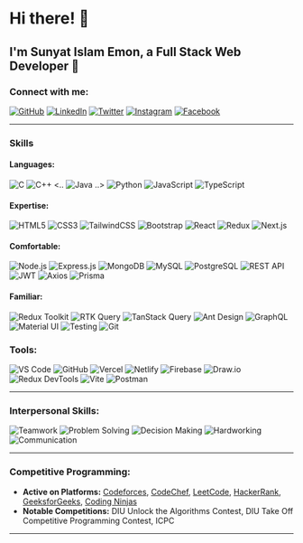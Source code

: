 # Hi there! 👋

## I'm Sunyat Islam Emon, a Full Stack Web Developer 🚀

### Connect with me:
[![GitHub](https://img.shields.io/badge/GitHub-%23181717.svg?style=for-the-badge&logo=github&logoColor=white)](#)
[![LinkedIn](https://img.shields.io/badge/LinkedIn-%230077B5.svg?style=for-the-badge&logo=linkedin&logoColor=white)](#)
[![Twitter](https://img.shields.io/badge/Twitter-%231DA1F2.svg?style=for-the-badge&logo=twitter&logoColor=white)](#)
[![Instagram](https://img.shields.io/badge/Instagram-%23E4405F.svg?style=for-the-badge&logo=instagram&logoColor=white)](#)
[![Facebook](https://img.shields.io/badge/Facebook-%231877F2.svg?style=for-the-badge&logo=facebook&logoColor=white)](#)

---

### Skills

#### Languages:
![C](https://img.shields.io/badge/C-%2300599C.svg?style=for-the-badge&logo=c&logoColor=white)
![C++](https://img.shields.io/badge/C++-%2300599C.svg?style=for-the-badge&logo=c%2B%2B&logoColor=white)
<.. ![Java](https://img.shields.io/badge/Java-%23ED8B00.svg?style=for-the-badge&logo=java&logoColor=white) ..>
![Python](https://img.shields.io/badge/Python-%233776AB.svg?style=for-the-badge&logo=python&logoColor=white)
![JavaScript](https://img.shields.io/badge/JavaScript-%23F7DF1E.svg?style=for-the-badge&logo=javascript&logoColor=black)
![TypeScript](https://img.shields.io/badge/TypeScript-%23007ACC.svg?style=for-the-badge&logo=typescript&logoColor=white)

#### Expertise:
![HTML5](https://img.shields.io/badge/HTML5-%23E34F26.svg?style=for-the-badge&logo=html5&logoColor=white)
![CSS3](https://img.shields.io/badge/CSS3-%231572B6.svg?style=for-the-badge&logo=css3&logoColor=white)
![TailwindCSS](https://img.shields.io/badge/TailwindCSS-%2338B2AC.svg?style=for-the-badge&logo=tailwind-css&logoColor=white)
![Bootstrap](https://img.shields.io/badge/Bootstrap-%23563D7C.svg?style=for-the-badge&logo=bootstrap&logoColor=white)
![React](https://img.shields.io/badge/React-%2361DAFB.svg?style=for-the-badge&logo=react&logoColor=black)
![Redux](https://img.shields.io/badge/Redux-%23764ABC.svg?style=for-the-badge&logo=redux&logoColor=white)
![Next.js](https://img.shields.io/badge/Next.js-%23000000.svg?style=for-the-badge&logo=next.js&logoColor=white)

#### Comfortable:
![Node.js](https://img.shields.io/badge/Node.js-%23339933.svg?style=for-the-badge&logo=node.js&logoColor=white)
![Express.js](https://img.shields.io/badge/Express.js-%23000000.svg?style=for-the-badge&logo=express&logoColor=white)
![MongoDB](https://img.shields.io/badge/MongoDB-%2347A248.svg?style=for-the-badge&logo=mongodb&logoColor=white)
![MySQL](https://img.shields.io/badge/MySQL-%234479A1.svg?style=for-the-badge&logo=mysql&logoColor=white)
![PostgreSQL](https://img.shields.io/badge/PostgreSQL-%23336791.svg?style=for-the-badge&logo=postgresql&logoColor=white)
![REST API](https://img.shields.io/badge/REST-APIs-%23000000.svg?style=for-the-badge&logo=rest&logoColor=white)
![JWT](https://img.shields.io/badge/JWT-%23000000.svg?style=for-the-badge&logo=JSON%20web%20tokens&logoColor=white)
![Axios](https://img.shields.io/badge/Axios-%235A29E4.svg?style=for-the-badge&logo=axios&logoColor=white)
![Prisma](https://img.shields.io/badge/Prisma-%232D3748.svg?style=for-the-badge&logo=prisma&logoColor=white)

#### Familiar:
![Redux Toolkit](https://img.shields.io/badge/Redux%20Toolkit-%23764ABC.svg?style=for-the-badge&logo=redux&logoColor=white)
![RTK Query](https://img.shields.io/badge/RTK%20Query-%23764ABC.svg?style=for-the-badge&logo=redux&logoColor=white)
![TanStack Query](https://img.shields.io/badge/TanStack%20Query-%23FF4154.svg?style=for-the-badge&logo=react-query&logoColor=white)
![Ant Design](https://img.shields.io/badge/Ant%20Design-%230170FE.svg?style=for-the-badge&logo=ant-design&logoColor=white)
![GraphQL](https://img.shields.io/badge/GraphQL-%23E10098.svg?style=for-the-badge&logo=graphql&logoColor=white)
![Material UI](https://img.shields.io/badge/Material%20UI-%230081CB.svg?style=for-the-badge&logo=mui&logoColor=white)
![Testing](https://img.shields.io/badge/Testing-%23E34F26.svg?style=for-the-badge&logo=testing&logoColor=white)
![Git](https://img.shields.io/badge/Git-%23F05032.svg?style=for-the-badge&logo=git&logoColor=white)


### Tools:
![VS Code](https://img.shields.io/badge/VS%20Code-%23007ACC.svg?style=for-the-badge&logo=visual-studio-code&logoColor=white)
![GitHub](https://img.shields.io/badge/GitHub-%23181717.svg?style=for-the-badge&logo=github&logoColor=white)
![Vercel](https://img.shields.io/badge/Vercel-%23000000.svg?style=for-the-badge&logo=vercel&logoColor=white)
![Netlify](https://img.shields.io/badge/Netlify-%2300C7B7.svg?style=for-the-badge&logo=netlify&logoColor=white)
![Firebase](https://img.shields.io/badge/Firebase-%23FFCA28.svg?style=for-the-badge&logo=firebase&logoColor=black)
![Draw.io](https://img.shields.io/badge/Draw.io-%230077B5.svg?style=for-the-badge&logo=diagrams.net&logoColor=white)
![Redux DevTools](https://img.shields.io/badge/Redux%20DevTools-%23764ABC.svg?style=for-the-badge&logo=redux&logoColor=white)
![Vite](https://img.shields.io/badge/Vite-%23646CFF.svg?style=for-the-badge&logo=vite&logoColor=white)
![Postman](https://img.shields.io/badge/Postman-%23FF6C37.svg?style=for-the-badge&logo=postman&logoColor=white)

---

### Interpersonal Skills:
![Teamwork](https://img.shields.io/badge/Teamwork-%234CAF50.svg?style=for-the-badge&logo=teamwork&logoColor=white)
![Problem Solving](https://img.shields.io/badge/Problem%20Solving-%23E53935.svg?style=for-the-badge&logo=lightbulb&logoColor=white)
![Decision Making](https://img.shields.io/badge/Decision%20Making-%230D47A1.svg?style=for-the-badge&logo=balance-scale&logoColor=white)
![Hardworking](https://img.shields.io/badge/Hardworking-%23FFB300.svg?style=for-the-badge&logo=energy&logoColor=black)
![Communication](https://img.shields.io/badge/Communication-%23AB47BC.svg?style=for-the-badge&logo=communication&logoColor=white)

---

### Competitive Programming:
- **Active on Platforms:** [Codeforces](#), [CodeChef](#), [LeetCode](#), [HackerRank](#), [GeeksforGeeks](#), [Coding Ninjas](#)
- **Notable Competitions:** DIU Unlock the Algorithms Contest, DIU Take Off Competitive Programming Contest, ICPC

---
